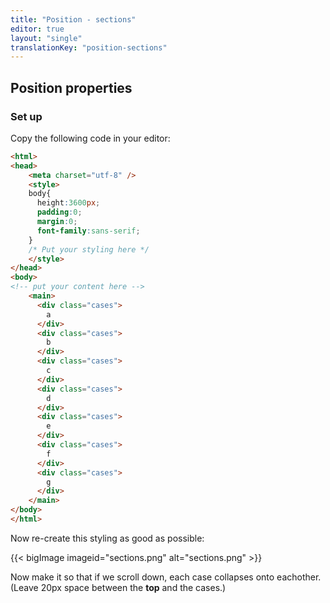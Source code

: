 ```yaml
---
title: "Position - sections"
editor: true
layout: "single"
translationKey: "position-sections"
---
```


## Position properties

### Set up

Copy the following code in your editor:

```html
<html>
<head>
    <meta charset="utf-8" />
    <style>    
    body{
      height:3600px;
      padding:0;
      margin:0;
      font-family:sans-serif;
    }
    /* Put your styling here */
    </style>
</head>
<body>
<!-- put your content here -->
    <main>
      <div class="cases">
        a
      </div>
      <div class="cases">
        b
      </div>
      <div class="cases">
        c
      </div>
      <div class="cases">
        d
      </div>
      <div class="cases">
        e
      </div>
      <div class="cases">
        f
      </div>
      <div class="cases">
        g
      </div>
    </main>
</body>
</html>
```

Now re-create this styling as good as possible:

{{< bigImage imageid="sections.png" alt="sections.png" >}}

Now make it so that if we scroll down, each case collapses onto eachother. (Leave 20px space between the **top** and the cases.)
